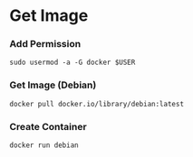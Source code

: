 # Get Image

### Add Permission

```
sudo usermod -a -G docker $USER
```

### Get Image (Debian)

```
docker pull docker.io/library/debian:latest
```

### Create Container

```
docker run debian
```

